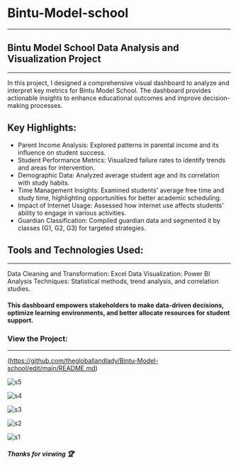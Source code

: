 # Bintu-Model-school
---

## Bintu Model School Data Analysis and Visualization Project
---
In this project, I designed a comprehensive visual dashboard to analyze and interpret key metrics for Bintu Model School. The dashboard provides actionable insights to enhance educational outcomes and improve decision-making processes.

## Key Highlights:
* Parent Income Analysis: Explored patterns in parental income and its influence on student success.
* Student Performance Metrics: Visualized failure rates to identify trends and areas for intervention.
* Demographic Data: Analyzed average student age and its correlation with study habits.
* Time Management Insights: Examined students' average free time and study time, highlighting opportunities for better academic scheduling.
* Impact of Internet Usage: Assessed how internet use affects students’ ability to engage in various activities.
* Guardian Classification: Compiled guardian data and segmented it by classes (G1, G2, G3) for targeted strategies.


## Tools and Technologies Used:
---
Data Cleaning and Transformation: Excel
Data Visualization: Power BI
Analysis Techniques: Statistical methods, trend analysis, and correlation studies.


#### This dashboard empowers stakeholders to make data-driven decisions, optimize learning environments, and better allocate resources for student support.

### View the Project:
---
(https://github.com/thegloballandlady/Bintu-Model-school/edit/main/README.md)




![s5](https://github.com/user-attachments/assets/d18d9121-b659-45d3-ab7b-865d2f3ace76)




![s4](https://github.com/user-attachments/assets/35b3053d-49fc-4a1c-9f64-7c4230694a44)



![s3](https://github.com/user-attachments/assets/5dd70579-eb5f-4768-9357-9760da4f195b)


![s2](https://github.com/user-attachments/assets/e8da7b30-514d-4ab0-9d86-e5d122c27396)

![s1](https://github.com/user-attachments/assets/76319039-ca74-4882-b941-cd62b90556b0)


##### Thanks for viewing 🏆
